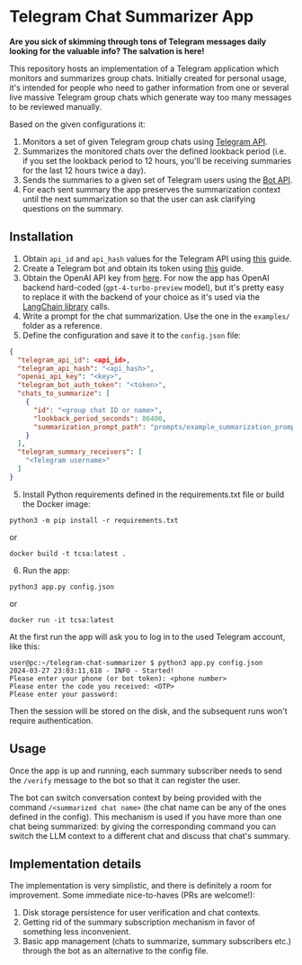# Telegram Chat Summarizer App

**Are you sick of skimming through tons of Telegram messages daily looking for the valuable info? The salvation is here!**

This repository hosts an implementation of a Telegram application which monitors and summarizes group chats. Initially
created for personal usage, it's intended for people who need to gather information from one or several live massive
Telegram group chats which generate way too many messages to be reviewed manually.

Based on the given configurations it:

1. Monitors a set of given Telegram group chats using [Telegram API](https://core.telegram.org/#telegram-api).
2. Summarizes the monitored chats over the defined lookback period (i.e. if you set the lookback period to 12 hours,
   you'll be receiving summaries for the last 12 hours twice a day).
3. Sends the summaries to a given set of Telegram users using the [Bot API](https://core.telegram.org/#bot-api).
4. For each sent summary the app preserves the summarization context until the next summarization so that the user can
   ask clarifying questions on the summary.

## Installation

1. Obtain `api_id` and `api_hash` values for the Telegram API
   using [this](https://core.telegram.org/api/obtaining_api_id#obtaining-api-id) guide.
2. Create a Telegram bot and obtain its token
   using [this](https://core.telegram.org/bots/tutorial#obtain-your-bot-token) guide.
3. Obtain the OpenAI API key from [here](https://platform.openai.com/api-keys). For now the app has OpenAI backend
   hard-coded (`gpt-4-turbo-preview` model), but it's pretty easy to replace it with the backend of your choice as it's
   used via the [LangChain library](https://github.com/langchain-ai/langchain) calls.
4. Write a prompt for the chat summarization. Use the one in the `examples/` folder as a reference.
5. Define the configuration and save it to the `config.json` file:

```json
{
  "telegram_api_id": <api_id>,
  "telegram_api_hash": "<api_hash>",
  "openai_api_key": "<key>",
  "telegram_bot_auth_token": "<token>",
  "chats_to_summarize": [
    {
      "id": "<group chat ID or name>",
      "lookback_period_seconds": 86400,
      "summarization_prompt_path": "prompts/example_summarization_prompt.txt"
    }
  ],
  "telegram_summary_receivers": [
    "<Telegram username>"
  ]
}
```

5. Install Python requirements defined in the requirements.txt file or build the Docker image:

```shell
python3 -m pip install -r requirements.txt
```

or

```shell
docker build -t tcsa:latest .
```

6. Run the app:

```shell
python3 app.py config.json
```

or

```shell
docker run -it tcsa:latest
```

At the first run the app will ask you to log in to the used Telegram account, like this:

```shell
user@pc:~/telegram-chat-summarizer $ python3 app.py config.json
2024-03-27 23:03:11,618 - INFO - Started!
Please enter your phone (or bot token): <phone number>
Please enter the code you received: <OTP>
Please enter your password:
```

Then the session will be stored on the disk, and the subsequent runs won't require authentication.

## Usage

Once the app is up and running, each summary subscriber needs to send the `/verify` message to the bot so that it can
register the user.

The bot can switch conversation context by being provided with the command `/<summarized chat name>` (the chat name can
be any of the ones defined in the config). This mechanism is used if you have more than one chat being summarized: by
giving the corresponding command you can switch the LLM context to a different chat and discuss that chat's summary.

## Implementation details

The implementation is very simplistic, and there is definitely a room for improvement. Some immediate nice-to-haves (PRs
are
welcome!):

1. Disk storage persistence for user verification and chat contexts.
2. Getting rid of the summary subscription mechanism in favor of something less inconvenient.
3. Basic app management (chats to summarize, summary subscribers etc.) through the bot as an alternative to the config
   file.
